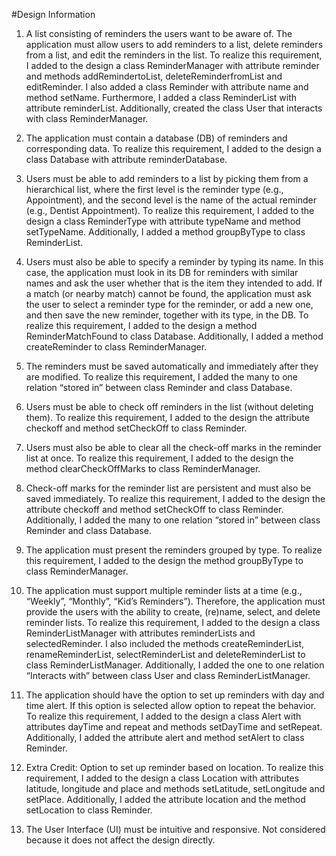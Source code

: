 #Design Information

1. A list consisting of reminders the users want to be aware of. The application must allow users to add reminders to a list, delete reminders from a list, and edit the reminders in the list. 
To realize this requirement, I added to the design a class ReminderManager with attribute reminder and methods addRemindertoList, deleteReminderfromList and editReminder. I also added a class Reminder with attribute name and method setName. Furthermore, I added a class ReminderList with attribute reminderList. Additionally, created the class User that interacts with class ReminderManager.

2. The application must contain a database (DB) of reminders and corresponding data. 
To realize this requirement, I added to the design a class Database with attribute reminderDatabase. 

3. Users must be able to add reminders to a list by picking them from a hierarchical list, where the first level is the reminder type (e.g., Appointment), and the second level is the name of the actual reminder (e.g., Dentist Appointment). 
To realize this requirement, I added to the design a class ReminderType with attribute typeName and method setTypeName. Additionally, I added a method groupByType to class ReminderList.

4. Users must also be able to specify a reminder by typing its name. In this case, the application must look in its DB for reminders with similar names and ask the user whether that is the item they intended to add. If a match (or nearby match) cannot be found, the application must ask the user to select a reminder type for the reminder, or add a new one, and then save the new reminder, together with its type, in the DB.
To realize this requirement, I added to the design a method ReminderMatchFound to class Database. Additionally, I added a method createReminder to class ReminderManager. 

5. The reminders must be saved automatically and immediately after they are modified.
To realize this requirement, I added the many to one relation “stored in”  between class Reminder and class Database.

6. Users must be able to check off reminders in the list (without deleting them).
To realize this requirement, I added to the design the attribute checkoff and method setCheckOff to class Reminder.

7. Users must also be able to clear all the check-off marks in the reminder list at once.
To realize this requirement, I added to the design the method clearCheckOffMarks to class ReminderManager.

8. Check-off marks for the reminder list are persistent and must also be saved immediately.
To realize this requirement, I added to the design the attribute checkoff and method setCheckOff to class Reminder. Additionally, I added the many to one relation “stored in”  between class Reminder and class Database.

9. The application must present the reminders grouped by type.
To realize this requirement, I added to the design the method groupByType to class ReminderManager.
	
10. The application must support multiple reminder lists at a time (e.g., “Weekly”, “Monthly”, “Kid’s Reminders”). Therefore, the application must provide the users with the ability to create, (re)name, select, and delete reminder lists.
To realize this requirement, I added to the design a class ReminderListManager with attributes reminderLists and selectedReminder. I also included the methods createReminderList, renameReminderList, selectReminderList and deleteReminderList to class ReminderListManager. Additionally, I added the one to one relation “Interacts with” between class User and class ReminderListManager.

11. The application should have the option to set up reminders with day and time alert. If this option is selected allow option to repeat the behavior.
To realize this requirement, I added to the design a class Alert with attributes dayTime and repeat and methods setDayTime and setRepeat. Additionally, I added the attribute alert and method setAlert to class Reminder.

12. Extra Credit: Option to set up reminder based on location.
To realize this requirement, I added to the design a class Location with attributes latitude, longitude and place and methods setLatitude, setLongitude and setPlace. Additionally, I added the attribute location and the method setLocation to class Reminder. 

13. The User Interface (UI) must be intuitive and responsive. 
Not considered because it does not affect the design directly.


